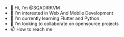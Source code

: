- 👋 Hi, I’m @SQADIRKVM
- 👀 I’m interested in Web And Mobile Development 
- 🌱 I’m currently learning Flutter and Python
- 💞️ I’m looking to collaborate on opensource projects
- 📫 How to reach me 

<!---

--->
